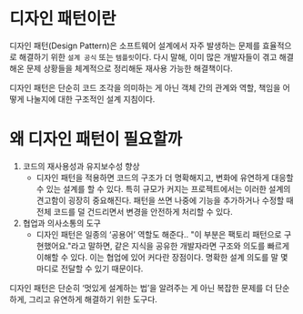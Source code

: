 # 디자인 패턴이란
디자인 패턴(Design Pattern)은 소프트웨어 설계에서 자주 발생하는 문제를 효율적으로 해결하기 위한 ```설계 공식``` 또는 ```템플릿```이다.
다시 말해, 이미 많은 개발자들이 겪고 해결해온 문제 상황들을 체계적으로 정리해둔 재사용 가능한 해결책이다.

디자인 패턴은 단순히 코드 조각을 의미하는 게 아닌 객체 간의 관계와 역할, 책임을 어떻게 나눌지에 대한 구조적인 설계 지침이다.

# 왜 디자인 패턴이 필요할까
1. 코드의 재사용성과 유지보수성 향상
    - 디자인 패턴을 적용하면 코드의 구조가 더 명확해지고, 변화에 유연하게 대응할 수 있는 설계를 할 수 있다.
   특히 규모가 커지는 프로젝트에서는 이러한 설계의 견고함이 굉장히 중요해진다. 패턴을 쓰면 나중에 기능을 추가하거나 수정할 때 전체 코드를 덜 건드리면서 변경을 안전하게 처리할 수 있다.
2. 협업과 의사소통의 도구
    - 디자인 패턴은 일종의 ‘공용어’ 역할도 해준다..
   "이 부분은 팩토리 패턴으로 구현했어요."라고 말하면,
   같은 지식을 공유한 개발자라면 구조와 의도를 빠르게 이해할 수 있다. 이는 협업에 있어 커다란 장점이다.
   명확한 설계 의도를 말 몇 마디로 전달할 수 있기 때문이다.

디자인 패턴은 단순히 ‘멋있게 설계하는 법’을 알려주는 게 아닌 복잡한 문제를 더 단순하게, 그리고 유연하게 해결하기 위한 도구다.